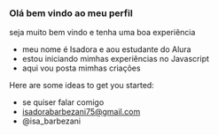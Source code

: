 ### Olá bem vindo ao meu perfil 

seja muito bem vindo e tenha uma boa experiência 

- meu nome é Isadora e aou estudante do Alura
- estou iniciando mimhas experiências no Javascript
- aqui vou posta mimhas criações 


Here are some ideas to get you started:

- se quiser falar comigo
- isadorabarbezani75@gmail.com
- @isa_barbezani
